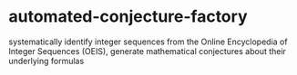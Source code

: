 # automated-conjecture-factory
systematically identify integer sequences from the Online Encyclopedia of Integer Sequences (OEIS), generate mathematical conjectures about their underlying formulas
